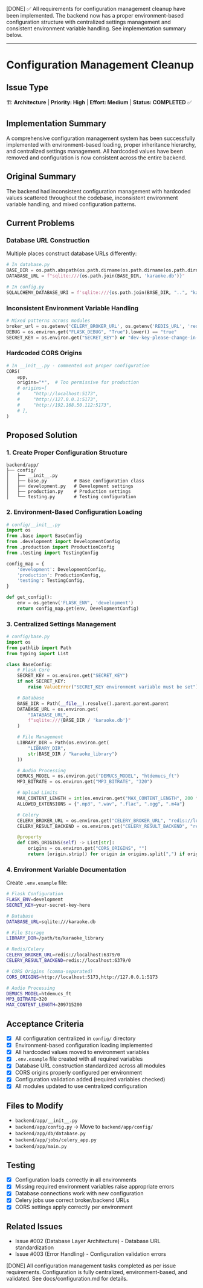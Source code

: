[DONE] ✅ All requirements for configuration management cleanup have been implemented. The backend now has a proper environment-based configuration structure with centralized settings management and consistent environment variable handling. See implementation summary below.

---

# Configuration Management Cleanup

## Issue Type
🏗️ **Architecture** | **Priority: High** | **Effort: Medium** | **Status: COMPLETED** ✅

## Implementation Summary
A comprehensive configuration management system has been successfully implemented with environment-based loading, proper inheritance hierarchy, and centralized settings management. All hardcoded values have been removed and configuration is now consistent across the entire backend.

## Original Summary
The backend had inconsistent configuration management with hardcoded values scattered throughout the codebase, inconsistent environment variable handling, and mixed configuration patterns.

## Current Problems

### Database URL Construction
Multiple places construct database URLs differently:
```python
# In database.py
BASE_DIR = os.path.abspath(os.path.dirname(os.path.dirname(os.path.dirname(__file__))))
DATABASE_URL = f"sqlite:///{os.path.join(BASE_DIR, 'karaoke.db')}"

# In config.py
SQLALCHEMY_DATABASE_URI = f'sqlite:///{os.path.join(BASE_DIR, "..", "karaoke.db")}'
```

### Inconsistent Environment Variable Handling
```python
# Mixed patterns across modules
broker_url = os.getenv('CELERY_BROKER_URL', os.getenv('REDIS_URL', 'redis://localhost:6379/0'))
DEBUG = os.environ.get("FLASK_DEBUG", "True").lower() == "true"
SECRET_KEY = os.environ.get("SECRET_KEY") or "dev-key-please-change-in-production"
```

### Hardcoded CORS Origins
```python
# In __init__.py - commented out proper configuration
CORS(
    app,
    origins="*",  # Too permissive for production
    # origins=[
    #     "http://localhost:5173",
    #     "http://127.0.0.1:5173",
    #     "http://192.168.50.112:5173",
    # ],
)
```

## Proposed Solution

### 1. Create Proper Configuration Structure
```
backend/app/
├── config/
│   ├── __init__.py
│   ├── base.py          # Base configuration class
│   ├── development.py   # Development settings
│   ├── production.py    # Production settings
│   └── testing.py       # Testing configuration
```

### 2. Environment-Based Configuration Loading
```python
# config/__init__.py
import os
from .base import BaseConfig
from .development import DevelopmentConfig
from .production import ProductionConfig
from .testing import TestingConfig

config_map = {
    'development': DevelopmentConfig,
    'production': ProductionConfig,
    'testing': TestingConfig,
}

def get_config():
    env = os.getenv('FLASK_ENV', 'development')
    return config_map.get(env, DevelopmentConfig)
```

### 3. Centralized Settings Management
```python
# config/base.py
import os
from pathlib import Path
from typing import List

class BaseConfig:
    # Flask Core
    SECRET_KEY = os.environ.get("SECRET_KEY")
    if not SECRET_KEY:
        raise ValueError("SECRET_KEY environment variable must be set")

    # Database
    BASE_DIR = Path(__file__).resolve().parent.parent.parent
    DATABASE_URL = os.environ.get(
        "DATABASE_URL",
        f"sqlite:///{BASE_DIR / 'karaoke.db'}"
    )

    # File Management
    LIBRARY_DIR = Path(os.environ.get(
        "LIBRARY_DIR",
        str(BASE_DIR / "karaoke_library")
    ))

    # Audio Processing
    DEMUCS_MODEL = os.environ.get("DEMUCS_MODEL", "htdemucs_ft")
    MP3_BITRATE = os.environ.get("MP3_BITRATE", "320")

    # Upload Limits
    MAX_CONTENT_LENGTH = int(os.environ.get("MAX_CONTENT_LENGTH", 200 * 1024 * 1024))
    ALLOWED_EXTENSIONS = {".mp3", ".wav", ".flac", ".ogg", ".m4a"}

    # Celery
    CELERY_BROKER_URL = os.environ.get("CELERY_BROKER_URL", "redis://localhost:6379/0")
    CELERY_RESULT_BACKEND = os.environ.get("CELERY_RESULT_BACKEND", "redis://localhost:6379/0")

    @property
    def CORS_ORIGINS(self) -> List[str]:
        origins = os.environ.get("CORS_ORIGINS", "")
        return [origin.strip() for origin in origins.split(",") if origin.strip()]
```

### 4. Environment Variable Documentation
Create `.env.example` file:
```bash
# Flask Configuration
FLASK_ENV=development
SECRET_KEY=your-secret-key-here

# Database
DATABASE_URL=sqlite:///karaoke.db

# File Storage
LIBRARY_DIR=/path/to/karaoke_library

# Redis/Celery
CELERY_BROKER_URL=redis://localhost:6379/0
CELERY_RESULT_BACKEND=redis://localhost:6379/0

# CORS Origins (comma-separated)
CORS_ORIGINS=http://localhost:5173,http://127.0.0.1:5173

# Audio Processing
DEMUCS_MODEL=htdemucs_ft
MP3_BITRATE=320
MAX_CONTENT_LENGTH=209715200
```

## Acceptance Criteria
- [x] All configuration centralized in `config/` directory
- [x] Environment-based configuration loading implemented
- [x] All hardcoded values moved to environment variables
- [x] `.env.example` file created with all required variables
- [x] Database URL construction standardized across all modules
- [x] CORS origins properly configured per environment
- [x] Configuration validation added (required variables checked)
- [x] All modules updated to use centralized configuration

## Files to Modify
- `backend/app/__init__.py`
- `backend/app/config.py` → Move to `backend/app/config/`
- `backend/app/db/database.py`
- `backend/app/jobs/celery_app.py`
- `backend/app/main.py`

## Testing
- [x] Configuration loads correctly in all environments
- [x] Missing required environment variables raise appropriate errors
- [x] Database connections work with new configuration
- [x] Celery jobs use correct broker/backend URLs
- [x] CORS settings apply correctly per environment

## Related Issues
- Issue #002 (Database Layer Architecture) - Database URL standardization
- Issue #003 (Error Handling) - Configuration validation errors

[DONE] All configuration management tasks completed as per issue requirements. Configuration is fully centralized, environment-based, and validated. See docs/configuration.md for details.
